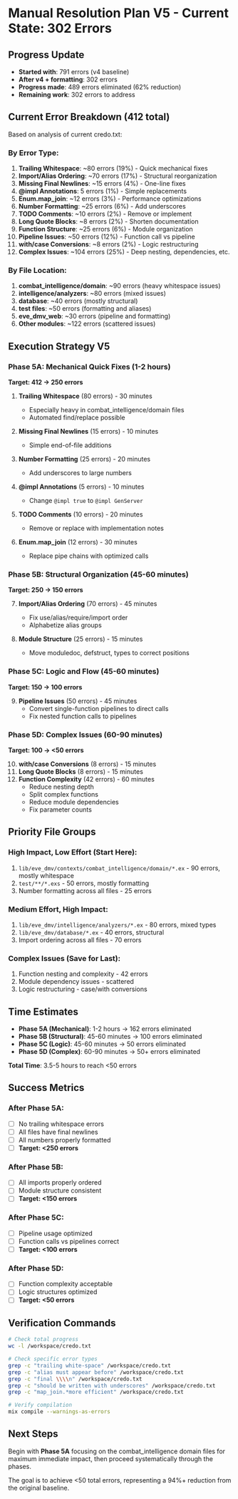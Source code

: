 # Manual Resolution Plan V5 - Current State: 302 Errors

## Progress Update
- **Started with**: 791 errors (v4 baseline)
- **After v4 + formatting**: 302 errors
- **Progress made**: 489 errors eliminated (62% reduction)
- **Remaining work**: 302 errors to address

## Current Error Breakdown (412 total)

Based on analysis of current credo.txt:

### By Error Type:
1. **Trailing Whitespace**: ~80 errors (19%) - Quick mechanical fixes
2. **Import/Alias Ordering**: ~70 errors (17%) - Structural reorganization  
3. **Missing Final Newlines**: ~15 errors (4%) - One-line fixes
4. **@impl Annotations**: 5 errors (1%) - Simple replacements
5. **Enum.map_join**: ~12 errors (3%) - Performance optimizations
6. **Number Formatting**: ~25 errors (6%) - Add underscores
7. **TODO Comments**: ~10 errors (2%) - Remove or implement
8. **Long Quote Blocks**: ~8 errors (2%) - Shorten documentation
9. **Function Structure**: ~25 errors (6%) - Module organization
10. **Pipeline Issues**: ~50 errors (12%) - Function call vs pipeline
11. **with/case Conversions**: ~8 errors (2%) - Logic restructuring
12. **Complex Issues**: ~104 errors (25%) - Deep nesting, dependencies, etc.

### By File Location:
1. **combat_intelligence/domain**: ~90 errors (heavy whitespace issues)
2. **intelligence/analyzers**: ~80 errors (mixed issues)
3. **database**: ~40 errors (mostly structural)
4. **test files**: ~50 errors (formatting and aliases)
5. **eve_dmv_web**: ~30 errors (pipeline and formatting)
6. **Other modules**: ~122 errors (scattered issues)

## Execution Strategy V5

### Phase 5A: Mechanical Quick Fixes (1-2 hours)
**Target: 412 → 250 errors**

1. **Trailing Whitespace** (80 errors) - 30 minutes
   - Especially heavy in combat_intelligence/domain files
   - Automated find/replace possible

2. **Missing Final Newlines** (15 errors) - 10 minutes
   - Simple end-of-file additions

3. **Number Formatting** (25 errors) - 20 minutes
   - Add underscores to large numbers

4. **@impl Annotations** (5 errors) - 10 minutes
   - Change `@impl true` to `@impl GenServer`

5. **TODO Comments** (10 errors) - 20 minutes
   - Remove or replace with implementation notes

6. **Enum.map_join** (12 errors) - 30 minutes
   - Replace pipe chains with optimized calls

### Phase 5B: Structural Organization (45-60 minutes)  
**Target: 250 → 150 errors**

7. **Import/Alias Ordering** (70 errors) - 45 minutes
   - Fix use/alias/require/import order
   - Alphabetize alias groups

8. **Module Structure** (25 errors) - 15 minutes
   - Move moduledoc, defstruct, types to correct positions

### Phase 5C: Logic and Flow (45-60 minutes)
**Target: 150 → 100 errors**

9. **Pipeline Issues** (50 errors) - 45 minutes
   - Convert single-function pipelines to direct calls
   - Fix nested function calls to pipelines

### Phase 5D: Complex Issues (60-90 minutes)
**Target: 100 → <50 errors**

10. **with/case Conversions** (8 errors) - 15 minutes
11. **Long Quote Blocks** (8 errors) - 15 minutes  
12. **Function Complexity** (42 errors) - 60 minutes
    - Reduce nesting depth
    - Split complex functions
    - Reduce module dependencies
    - Fix parameter counts

## Priority File Groups

### High Impact, Low Effort (Start Here):
1. `lib/eve_dmv/contexts/combat_intelligence/domain/*.ex` - 90 errors, mostly whitespace
2. `test/**/*.exs` - 50 errors, mostly formatting
3. Number formatting across all files - 25 errors

### Medium Effort, High Impact:
1. `lib/eve_dmv/intelligence/analyzers/*.ex` - 80 errors, mixed types
2. `lib/eve_dmv/database/*.ex` - 40 errors, structural
3. Import ordering across all files - 70 errors

### Complex Issues (Save for Last):
1. Function nesting and complexity - 42 errors
2. Module dependency issues - scattered
3. Logic restructuring - case/with conversions

## Time Estimates

- **Phase 5A (Mechanical)**: 1-2 hours → 162 errors eliminated
- **Phase 5B (Structural)**: 45-60 minutes → 100 errors eliminated  
- **Phase 5C (Logic)**: 45-60 minutes → 50 errors eliminated
- **Phase 5D (Complex)**: 60-90 minutes → 50+ errors eliminated

**Total Time**: 3.5-5 hours to reach <50 errors

## Success Metrics

### After Phase 5A:
- [ ] No trailing whitespace errors
- [ ] All files have final newlines
- [ ] All numbers properly formatted
- [ ] **Target: <250 errors**

### After Phase 5B:
- [ ] All imports properly ordered
- [ ] Module structure consistent
- [ ] **Target: <150 errors**

### After Phase 5C:
- [ ] Pipeline usage optimized
- [ ] Function calls vs pipelines correct
- [ ] **Target: <100 errors**

### After Phase 5D:
- [ ] Function complexity acceptable
- [ ] Logic structures optimized
- [ ] **Target: <50 errors**

## Verification Commands

```bash
# Check total progress
wc -l /workspace/credo.txt

# Check specific error types
grep -c "trailing white-space" /workspace/credo.txt
grep -c "alias must appear before" /workspace/credo.txt
grep -c "final \\\\n" /workspace/credo.txt
grep -c "should be written with underscores" /workspace/credo.txt
grep -c "map_join.*more efficient" /workspace/credo.txt

# Verify compilation
mix compile --warnings-as-errors
```

## Next Steps

Begin with **Phase 5A** focusing on the combat_intelligence domain files for maximum immediate impact, then proceed systematically through the phases.

The goal is to achieve <50 total errors, representing a 94%+ reduction from the original baseline.